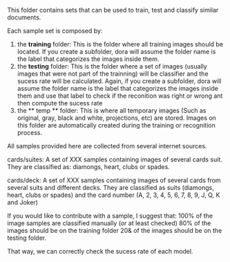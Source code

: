 This folder contains sets that can be used to train, test and classify similar documents.

Each sample set is composed by:
   1) the **training** folder:  This is the folder where all training images should be located. If you create a subfolder, dora will assume the folder name is the label that categorizes the images inside them.
   2) the **testing** folder: This is the folder where a set of images (usually images that were not part of the trainning) will be classifier and the sucess rate will be calculated. Again, if you create a subfolder, dora will assume the folder name is the label that categorizes the images inside them and use that label to check if the reconition was right or wrong ant then compute the sucess rate
   3) the ** temp ** folder:  This is where all temporary images (Such as original, gray, black and white, projections, etc) are stored. Images on this folder are automatically created during the training or recognition process.

All samples provided here are collected from several internet sources.

   cards/suites: A set of XXX samples containing images of several cards suit. They are classified as: diamongs, heart, clubs or spades.
   
   cards/deck: A set of XXX samples containing images of several cards from several suits and different decks. They are classified as suits (diamongs, heart, clubs or spades) and the card number (A, 2, 3, 4, 5, 6, 7, 8, 9, J, Q, K and Joker)
   
   If you would like to contribute with a sample, I suggest that:
      100% of the image samples are classified manually (or at least checked)
      80% of the images should be on the training folder
      20& of the images should be on the testing folder.
      
   That way, we can correctly check the sucess rate of each model.      
   
